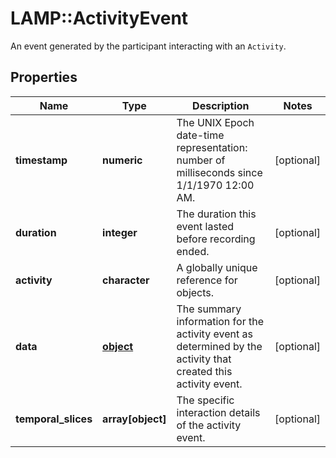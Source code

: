 # LAMP::ActivityEvent

An event generated by the participant interacting with an `Activity`.
## Properties
Name | Type | Description | Notes
------------ | ------------- | ------------- | -------------
**timestamp** | **numeric** | The UNIX Epoch date-time representation: number of milliseconds since 1/1/1970 12:00 AM. | [optional] 
**duration** | **integer** | The duration this event lasted before recording ended. | [optional] 
**activity** | **character** | A globally unique reference for objects. | [optional] 
**data** | [**object**](.md) | The summary information for the activity event as determined by the activity that created this activity event. | [optional] 
**temporal_slices** | **array[object]** | The specific interaction details of the activity event. | [optional] 


